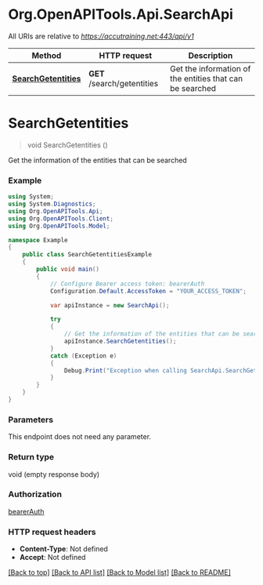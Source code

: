 # Org.OpenAPITools.Api.SearchApi

All URIs are relative to *https://accutraining.net:443/api/v1*

Method | HTTP request | Description
------------- | ------------- | -------------
[**SearchGetentities**](SearchApi.md#searchgetentities) | **GET** /search/getentities | Get the information of the entities that can be searched


<a name="searchgetentities"></a>
# **SearchGetentities**
> void SearchGetentities ()

Get the information of the entities that can be searched

### Example
```csharp
using System;
using System.Diagnostics;
using Org.OpenAPITools.Api;
using Org.OpenAPITools.Client;
using Org.OpenAPITools.Model;

namespace Example
{
    public class SearchGetentitiesExample
    {
        public void main()
        {
            // Configure Bearer access token: bearerAuth
            Configuration.Default.AccessToken = "YOUR_ACCESS_TOKEN";

            var apiInstance = new SearchApi();

            try
            {
                // Get the information of the entities that can be searched
                apiInstance.SearchGetentities();
            }
            catch (Exception e)
            {
                Debug.Print("Exception when calling SearchApi.SearchGetentities: " + e.Message );
            }
        }
    }
}
```

### Parameters
This endpoint does not need any parameter.

### Return type

void (empty response body)

### Authorization

[bearerAuth](../README.md#bearerAuth)

### HTTP request headers

 - **Content-Type**: Not defined
 - **Accept**: Not defined

[[Back to top]](#) [[Back to API list]](../README.md#documentation-for-api-endpoints) [[Back to Model list]](../README.md#documentation-for-models) [[Back to README]](../README.md)


